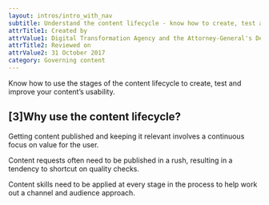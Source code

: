 ```yaml
---
layout: intros/intro_with_nav
subtitle: Understand the content lifecycle - know how to create, test and improve content
attrTitle1: Created by
attrValue1: Digital Transformation Agency and the Attorney-General's Department
attrTitle2: Reviewed on
attrValue2: 31 October 2017
category: Governing content
---
```


Know how to use the stages of the content lifecycle to create, test and improve your content’s usability.

## [3]Why use the content lifecycle?  
Getting content published and keeping it relevant involves a continuous focus on value for the user.

Content requests often need to be published in a rush, resulting in a tendency to shortcut on quality checks.

Content skills need to be applied at every stage in the process to help work out a channel and audience approach.
